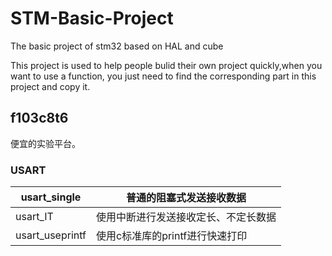 # STM-Basic-Project
The basic project of stm32 based on HAL and cube

This project is used to help people bulid their own project quickly,when you want to use a function, you just need to find the corresponding part in this project and copy it.



## f103c8t6
  便宜的实验平台。

### USART

| usart_single    | 普通的阻塞式发送接收数据             |
| --------------- | ------------------------------------ |
| usart_IT        | 使用中断进行发送接收定长、不定长数据 |
| usart_useprintf | 使用c标准库的printf进行快速打印      |
